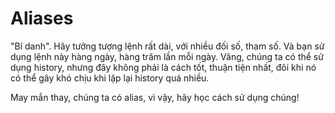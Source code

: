 # Aliases

"Bí danh". Hãy tưởng tượng lệnh rất dài, với nhiều đối số, tham số. Và bạn sử dụng lệnh này hàng ngày, hàng trăm lần mỗi ngày. Vâng, chúng ta có thể sử dụng history, nhưng đây không phải là cách tốt, thuận tiện nhất, đôi khi nó có thể gây khó chịu khi lặp lại history quá nhiều.

May mắn thay, chúng ta có alias, vì vậy, hãy học cách sử dụng chúng!